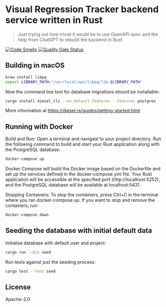 # Visual Regression Tracker backend service written in Rust

> Just trying out how trivial it would be to use OpenAPI spec and the help from ChatGPT to rebuild the backend in Rust

[![Code Smells](https://sonarcloud.io/api/project_badges/measure?project=paazmaya_vrt-backend-rust-poc&metric=code_smells)](https://sonarcloud.io/summary/new_code?id=paazmaya_vrt-backend-rust-poc)
[![Quality Gate Status](https://sonarcloud.io/api/project_badges/measure?project=paazmaya_vrt-backend-rust-poc&metric=alert_status)](https://sonarcloud.io/summary/new_code?id=paazmaya_vrt-backend-rust-poc)

## Building in macOS

```sh
brew install libpq
export LIBRARY_PATH="/usr/local/opt/libpq/lib:$LIBRARY_PATH"
```

Now the command line tool for database migrations should be installable:

```sh
cargo install diesel_cli --no-default-features --features postgres
```

More information at https://diesel.rs/guides/getting-started.html


## Running with Docker

Build and Run: Open a terminal and navigate to your project directory. Run the following command to build and start your Rust application along with the PostgreSQL database:

```sh
docker-compose up
```

Docker Compose will build the Docker image based on the Dockerfile and set up the services defined in the docker-compose.yml file. Your Rust application will be accessible at the specified port (http://localhost:5252), and the PostgreSQL database will be available at localhost:5431.

Stopping Containers: To stop the containers, press Ctrl+C in the terminal where you ran docker-compose up. If you want to stop and remove the containers, run:

```sh
docker-compose down
```

## Seeding the database with initial default data

Initialise database with default user and project:

```sh
cargo run --bin seed
```

Run tests against just the seeding process:

```sh
cargo test --test seed
```

## License

Apache-2.0